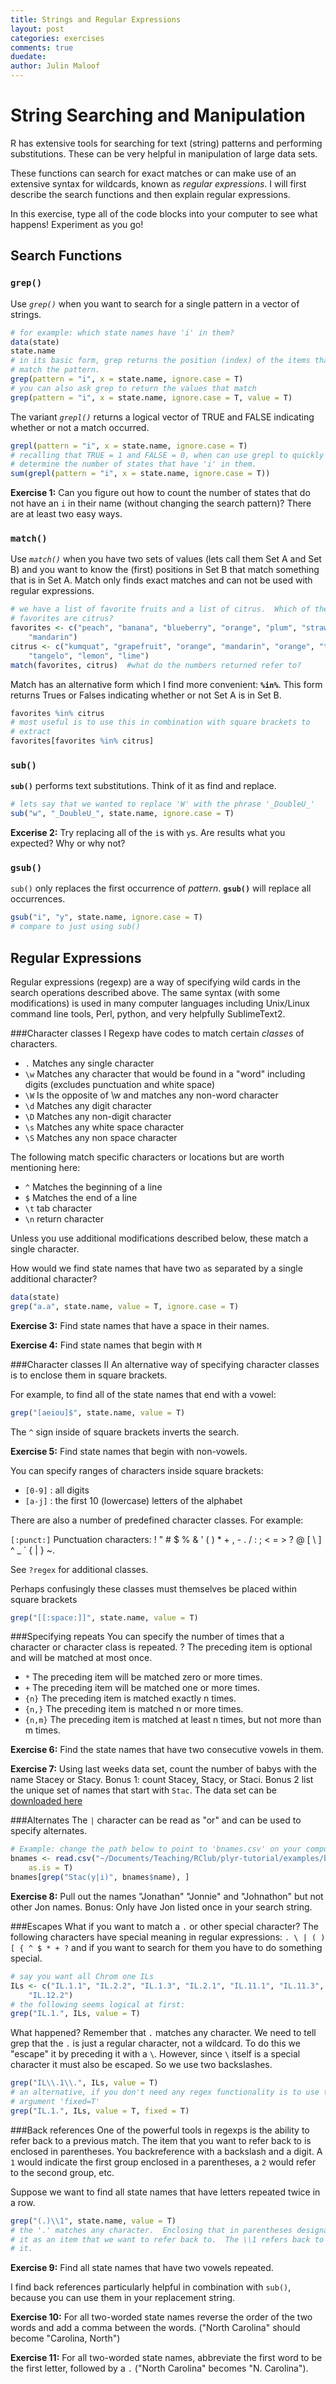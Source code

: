 ```yaml
---
title: Strings and Regular Expressions
layout: post
categories: exercises
comments: true
duedate:
author: Julin Maloof
---
```


String Searching and Manipulation
========================================================





R has extensive tools for searching for text (string) patterns and performing substitutions.  These can be very helpful in manipulation of large data sets.

These functions can search for exact matches or can make use of an extensive syntax for wildcards, known as *regular expressions*.  I will first describe the search functions and then explain regular expressions.

In this exercise, type all of the code blocks into your computer to see what happens!  Experiment as you go!

Search Functions
----------------

### `grep()`
Use *`grep()`* when you want to search for a single pattern in a vector of strings.


```r
# for example: which state names have 'i' in them?
data(state)
state.name
# in its basic form, grep returns the position (index) of the items that
# match the pattern.
grep(pattern = "i", x = state.name, ignore.case = T)
# you can also ask grep to return the values that match
grep(pattern = "i", x = state.name, ignore.case = T, value = T)
```


The variant *`grepl()`* returns a logical vector of TRUE and FALSE indicating whether or not a match occurred.


```r
grepl(pattern = "i", x = state.name, ignore.case = T)
# recalling that TRUE = 1 and FALSE = 0, when can use grepl to quickly
# determine the number of states that have 'i' in them.
sum(grepl(pattern = "i", x = state.name, ignore.case = T))
```


**Exercise 1:** Can you figure out how to count the number of states that do not have an `i` in their name (without changing the search pattern)?  There are at least two easy ways.

### `match()`
Use *`match()`* when you have two sets of values (lets call them Set A and Set B) and you want to know the (first) positions in Set B that match something that is in Set A.  Match only finds exact matches and can not be used with regular expressions.


```r
# we have a list of favorite fruits and a list of citrus.  Which of the
# favorites are citrus?
favorites <- c("peach", "banana", "blueberry", "orange", "plum", "strawberry",
    "mandarin")
citrus <- c("kumquat", "grapefruit", "orange", "mandarin", "orange", "tangerine",
    "tangelo", "lemon", "lime")
match(favorites, citrus)  #what do the numbers returned refer to?
```


Match has an alternative form which I find more convenient: **`%in%`**.  This form returns Trues or Falses indicating whether or not Set A is in Set B.


```r
favorites %in% citrus
# most useful is to use this in combination with square brackets to
# extract
favorites[favorites %in% citrus]
```


### `sub()`
**`sub()`** performs text substitutions.  Think of it as find and replace.


```r
# lets say that we wanted to replace 'W' with the phrase '_DoubleU_'
sub("w", "_DoubleU_", state.name, ignore.case = T)
```


**Excerise 2:** Try replacing all of the `i`s with `y`s.  Are results what you expected? Why or why not?

### `gsub()`
`sub()` only replaces the first occurrence of *pattern*.  **`gsub()`** will replace all occurrences.


```r
gsub("i", "y", state.name, ignore.case = T)
# compare to just using sub()
```


Regular Expressions
-------------------
Regular expressions (regexp) are a way of specifying wild cards in the search operations described above. The same syntax (with some modifications) is used in many computer languages including Unix/Linux command line tools, Perl, python, and very helpfully SublimeText2.

###Character classes I
Regexp have codes to match certain _classes_ of characters.

* `.`  Matches any single character
* `\w` Matches any character that would be found in a "word" including digits (excludes punctuation and white space)
* `\W` Is the opposite of \w and matches any non-word character
* `\d` Matches any digit character
* `\D` Matches any non-digit character
* `\s` Matches any white space character
* `\S` Matches any non space character

The following match specific characters or locations but are worth mentioning here:

* `^`  Matches the beginning of a line
* `$`  Matches the end of a line
* `\t` tab character
* `\n` return character

Unless you use additional modifications described below, these match a single character.

How would we find state names that have two `a`s separated by a single additional character?


```r
data(state)
grep("a.a", state.name, value = T, ignore.case = T)
```


**Exercise 3:** Find state names that have a space in their names.

**Exercise 4:** Find state names that begin with `M`

###Character classes II
An alternative way of specifying character classes is to enclose them in square brackets.

For example, to find all of the state names that end with a vowel:


```r
grep("[aeiou]$", state.name, value = T)
```


The `^` sign inside of square brackets inverts the search.

**Exercise 5:** Find state names that begin with non-vowels.

You can specify ranges of characters inside square brackets:

* `[0-9]` : all digits
* `[a-j]` : the first 10 (lowercase) letters of the alphabet

There are also a number of predefined character classes.  For example:

`[:punct:]`
Punctuation characters:
! " # $ % & ' ( ) * + , - . / : ; < = > ? @ [ \ ] ^ _ ` { | } ~.

See `?regex` for additional classes.

Perhaps confusingly these classes must themselves be placed within square brackets


```r
grep("[[:space:]]", state.name, value = T)
```


###Specifying repeats
You can specify the number of times that a character or character class is repeated.
? The preceding item is optional and will be matched at most once.

* `*`     The preceding item will be matched zero or more times.
* `+`     The preceding item will be matched one or more times.
* `{n}`   The preceding item is matched exactly n times.
* `{n,}`  The preceding item is matched n or more times.
* `{n,m}` The preceding item is matched at least n times, but not more than m times.

**Exercise 6:** Find the state names that have two consecutive vowels in them.

**Exercise 7:** Using last weeks data set, count the number of babys with the name Stacey or Stacy.  Bonus 1: count Stacey, Stacy, or Staci.  Bonus 2 list the unique set of names that start with `Stac`.  The data set can be [downloaded here](http://plyr.had.co.nz/09-user/plyr-tutorial.zip)

###Alternates
The `|` character can be read as "or" and can be used to specify alternates.


```r
# Example: change the path below to point to 'bnames.csv' on your computer
bnames <- read.csv("~/Documents/Teaching/RClub/plyr-tutorial/examples/bnames.csv",
    as.is = T)
bnames[grep("Stac(y|i)", bnames$name), ]
```


**Exercise 8:** Pull out the names "Jonathan" "Jonnie" and "Johnathon" but not other Jon names.  Bonus: Only have Jon listed once in your search string.

###Escapes
What if you want to match a `.` or other special character?  The following characters have special meaning in regular expressions: `. \ | ( ) [ { ^ $ * + ?` and if you want to search for them you have to do something special.


```r
# say you want all Chrom one ILs
ILs <- c("IL.1.1", "IL.2.2", "IL.1.3", "IL.2.1", "IL.11.1", "IL.11.3", "IL.12.1",
    "IL.12.2")
# the following seems logical at first:
grep("IL.1.", ILs, value = T)
```


What happened?  Remember that `.` matches any character.  We need to tell grep that the `.` is just a regular character, not a wildcard. To do this we "escape" it by preceding it with a `\`.  However, since `\` itself is a special character it must also be escaped. So we use two backslashes.


```r
grep("IL\\.1\\.", ILs, value = T)
# an alternative, if you don't need any regex functionality is to use the
# argument 'fixed=T'
grep("IL.1.", ILs, value = T, fixed = T)
```


###Back references
One of the powerful tools in regexps is the ability to refer back to a previous match.  The item that you want to refer back to is enclosed in parentheses.  You backreference with a backslash and a digit.  A `1` would indicate the first group enclosed in a parentheses, a `2` would refer to the second group, etc.

Suppose we want to find all state names that have letters repeated twice in a row.


```r
grep("(.)\\1", state.name, value = T)
# the '.' matches any character.  Enclosing that in parentheses designates
# it as an item that we want to refer back to.  The \\1 refers back to
# it.
```


**Exercise 9:** Find all state names that have two vowels repeated.

I find back references particularly helpful in combination with `sub()`, because you can use them in your replacement string.

**Exercise 10:** For all two-worded state names reverse the order of the two words and add a comma between the words.  ("North Carolina" should become "Carolina, North")

**Exercise 11:** For all two-worded state names, abbreviate the first word to be the first letter, followed by a `.` ("North Carolina" becomes "N. Carolina").
